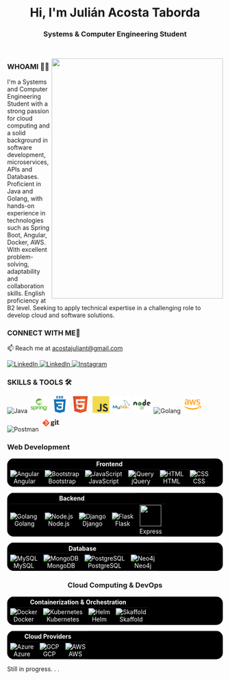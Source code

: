 <h1 align="center">Hi, I'm Julián Acosta Taborda</h1>
<h3 align="center">Systems & Computer Engineering Student</h3>

<br>

<p><img align="right" src="https://media1.tenor.com/m/PBcGjKppnacAAAAd/pixel-art.gif" width="400" height="560" alt="" /></p>
<h3>WHOAMI 👨‍💻</h3>
<p>
  I'm a Systems and Computer Engineering Student with a strong passion for cloud computing and a solid background in
  software development, microservices, APIs and Databases. Proficient in Java and Golang, with hands-on
  experience in technologies such as Spring Boot, Angular, Docker, AWS. With excellent problem-solving,
  adaptability and collaboration skills. English proficiency at B2 level. Seeking to apply technical expertise in a
  challenging role to develop cloud and software solutions.  
</p>

<h3>CONNECT WITH ME🤝</h3>
<p>
  <p>📫 Reach me at <a href="mailto:acostajuliant@gmail.com" target="blank">acostajuliant@gmail.com</a></p>
  
  <a href="https://www.linkedin.com/in/acosjulioo/" target="blank">
    <img src="https://img.shields.io/badge/LinkedIn-0077B5?style=for-the-badge&logo=linkedin&logoColor=white" title="LinkedIn" alt="LinkedIn"/>
  </a>

  <a href="mailto:acostajuliant@gmail.com" target="blank">
  	<img src="https://img.shields.io/badge/Gmail-D14836?style=for-the-badge&logo=gmail&logoColor=white" title="LinkedIn" alt="LinkedIn"/>
  </a>

  <a href="https://www.instagram.com/acosjulioo/" target="blank">
    <img src="https://img.shields.io/badge/Instagram-E4405F?style=for-the-badge&logo=instagram&logoColor=white" title="Instagram" alt="Instagram"/>    
  </a>  
</p>

<h3>SKILLS & TOOLS 🛠️</h3>
<!--  TODO: PONERLOS EN UNA TABLA CON TODOS LOS DEMAS -->
<!-- inspiracion: https://github.com/itsZed0/itsZed0/blob/main/README.md?plain=1 -->
<!-- ICONOS: https://devicon.dev/ -->
<p>
<img src="https://cdn.jsdelivr.net/gh/devicons/devicon@latest/icons/java/java-original-wordmark.svg" title="Java" alt="Java" width="40" height="40"/>&nbsp;
<img src="https://github.com/devicons/devicon/blob/master/icons/spring/spring-original-wordmark.svg" title="Spring" alt="Spring" width="40" height="40"/>&nbsp;
<img src="https://github.com/devicons/devicon/blob/master/icons/css3/css3-plain-wordmark.svg"  title="CSS3" alt="CSS" width="40" height="40"/>&nbsp;
<img src="https://github.com/devicons/devicon/blob/master/icons/html5/html5-original.svg" title="HTML5" alt="HTML" width="40" height="40"/>&nbsp;
<img src="https://github.com/devicons/devicon/blob/master/icons/javascript/javascript-original.svg" title="JavaScript" alt="JavaScript" width="40" height="40"/>&nbsp;
<img src="https://github.com/devicons/devicon/blob/master/icons/mysql/mysql-original-wordmark.svg" title="MySQL"  alt="MySQL" width="40" height="40"/>&nbsp;
<img src="https://github.com/devicons/devicon/blob/master/icons/nodejs/nodejs-original-wordmark.svg" title="NodeJS" alt="NodeJS" width="40" height="40"/>&nbsp;
<img src="https://cdn.jsdelivr.net/gh/devicons/devicon@latest/icons/go/go-original.svg" title="Golang" alt="Golang" width="40" height="40"/>&nbsp;
<img src="https://github.com/devicons/devicon/blob/master/icons/amazonwebservices/amazonwebservices-plain-wordmark.svg" title="AWS" alt="AWS" width="40" height="40"/>&nbsp;
<img src="https://www.vectorlogo.zone/logos/getpostman/getpostman-icon.svg" title="Postman"  alt="Postman" width="40" height="40"/>&nbsp;
<img src="https://github.com/devicons/devicon/blob/master/icons/git/git-original-wordmark.svg" title="Git" **alt="Git" width="40" height="40"/>&nbsp;
</p>


<h3 align="left">Web Development</h3>

<div align="left">
<table style="background-color: black; color: white; border: none; border-radius: 15px; overflow: hidden;">
  <thead>
    <tr>
      <th colspan="8" align="center" style="color: white;">Frontend</th>
    </tr>
  </thead>
  <tbody>
    <tr>
      <td align="center" style="border: none;">
        <img src="https://cdn.jsdelivr.net/gh/devicons/devicon@latest/icons/angular/angular-original.svg" title="Angular" alt="Angular" width="50" height="50"/>          
        <br>Angular
      </td>
      <td align="center" style="border: none;">
        <img src="https://cdn.jsdelivr.net/gh/devicons/devicon@latest/icons/bootstrap/bootstrap-original.svg" title="Bootstrap" alt="Bootstrap" width="50" height="50"/>
        <br>Bootstrap
      </td>
      <td align="center" style="border: none;">
        <img src="https://cdn.jsdelivr.net/gh/devicons/devicon@latest/icons/javascript/javascript-original.svg" title="JavaScript" alt="JavaScript" width="50" height="50"/>
        <br>JavaScript
      </td>
      <td align="center" style="border: none;">        
        <img src="https://cdn.jsdelivr.net/gh/devicons/devicon@latest/icons/jquery/jquery-original-wordmark.svg" title="jQuery" alt="jQuery" width="50" height="50"/>
        <br>jQuery
      </td>
      <td align="center" style="border: none;">        
        <img src="https://cdn.jsdelivr.net/gh/devicons/devicon@latest/icons/html5/html5-original.svg" title="HTML" alt="HTML" width="50" height="50"/>
        <br>HTML
      </td>
      <td align="center" style="border: none;">        
        <img src="https://cdn.jsdelivr.net/gh/devicons/devicon@latest/icons/css3/css3-original.svg" title="CSS" alt="CSS" width="50" height="50"/>
        <br>CSS
      </td>
    </tr>
  </tbody>
</table>
</div>



<div align="left">
<table style="background-color: black; color: white; border: none; border-radius: 15px; overflow: hidden;">
  <thead>
    <tr>
      <th colspan="4" align="center" style="color: white;">Backend</th>
    </tr>
  </thead>
  <tbody>
    <tr>
      <td align="center" style="border: none;">
        <img src="https://cdn.jsdelivr.net/gh/devicons/devicon@latest/icons/go/go-original.svg" title="Golang" alt="Golang" width="50" height="50"/>&nbsp;
        <br>Golang
      </td>
      <td align="center" style="border: none;">
        <img src="https://cdn.worldvectorlogo.com/logos/nodejs-icon.svg" width="50" height="50" alt="Node.js"/><br>Node.js
      </td>
      <td align="center" style="border: none;">
        <img src="https://techstack-generator.vercel.app/django-icon.svg" width="50" height="50" alt="Django"/><br>Django
      </td>
      <td align="center" style="border: none;">
        <img src="https://skillicons.dev/icons?i=flask" width="50" height="50" alt="Flask"/><br>Flask
      </td>
      <td align="center" style="border: none;">
        <img src="https://skillicons.dev/icons?i=express" width="50" height="50"/><br>Express
      </td>
    </tr>
  </tbody>
</table>
</div>

<div align="center">
<table style="background-color: black; color: white; border: none; border-radius: 15px; overflow: hidden;">
  <thead>
    <tr>
      <th colspan="4" align="center" style="color: white;">Database</th>
    </tr>
  </thead>
  <tbody>
    <tr>
      <td align="center" style="border: none;">
        <img src="https://techstack-generator.vercel.app/mysql-icon.svg" alt="MySQL" width="50" height="50"/><br>MySQL
      </td>
      <td align="center" style="border: none;">
        <img src="https://skillicons.dev/icons?i=mongodb" alt="MongoDB" width="50" height="50"/><br>MongoDB
      </td>
      <td align="center" style="border: none;">
        <img src="https://skillicons.dev/icons?i=postgresql" alt="PostgreSQL" width="50" height="50"/><br>PostgreSQL
      </td>
      <td align="center" style="border: none;">
        <img src="https://upload.wikimedia.org/wikipedia/commons/e/e5/Neo4j-logo_color.png" alt="Neo4j" width="100" height="40"/><br>Neo4j
      </td>
    </tr>
  </tbody>
</table>
</div>

<h3 align="center">Cloud Computing & DevOps</h3>

<div align="center">
<table style="background-color: black; color: white; border: none; border-radius: 15px; overflow: hidden;">
  <thead>
    <tr>
      <th colspan="4" align="center" style="color: white;">Containerization & Orchestration</th>
    </tr>
  </thead>
  <tbody>
    <tr>
      <td align="center" style="border: none;">
        <img src="https://techstack-generator.vercel.app/docker-icon.svg" alt="Docker" width="50" height="50"/><br>Docker
      </td>
      <td align="center" style="border: none;">
        <img src="https://techstack-generator.vercel.app/kubernetes-icon.svg" alt="Kubernetes" width="50" height="50"/><br>Kubernetes
      </td>
      <td align="center" style="border: none;">
        <img src="https://helm.sh/img/helm.svg" alt="Helm" width="50" height="50"/><br>Helm
      </td>
      <td align="center" style="border: none;">
        <img src="https://skaffold.dev/images/skaffold-logo-white.png" alt="Skaffold" width="50" height="50"/><br>Skaffold
      </td>
    </tr>
  </tbody>
</table>
</div>

<div align="center">
<table style="background-color: black; color: white; border: none; border-radius: 15px; overflow: hidden;">
  <thead>
    <tr>
      <th colspan="3" align="center" style="color: white;">Cloud Providers</th>
    </tr>
  </thead>
  <tbody>
    <tr>
      <td align="center" style="border: none;">
        <img src="https://skillicons.dev/icons?i=azure" alt="Azure" width="50" height="50"/><br>Azure
      </td>
      <td align="center" style="border: none;">
        <img src="https://skillicons.dev/icons?i=gcp" alt="GCP" width="50" height="50"/><br>GCP
      </td>
      <td align="center" style="border: none;">
        <img src="https://techstack-generator.vercel.app/aws-icon.svg" alt="AWS" width="50" height="50"/><br>AWS
      </td>
    </tr>
  </tbody>
</table>
</div>


<p>
  Still in progress. . .
</p>
